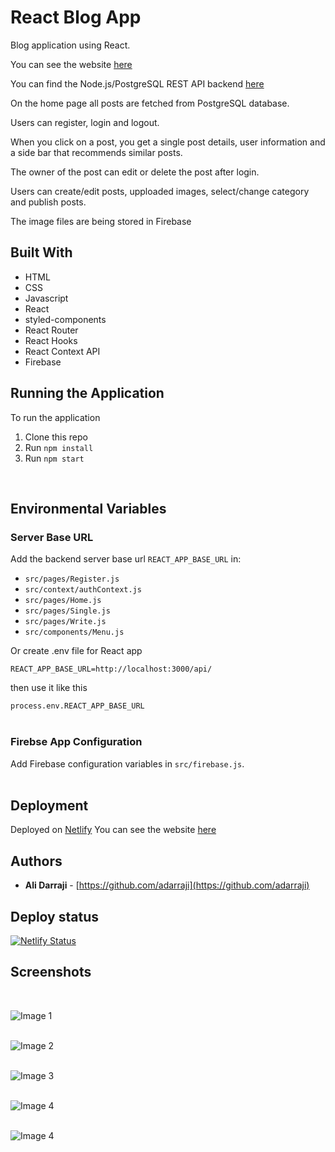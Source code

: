 # React Blog App

Blog application using React. 

You can see the website [here](https://blog-app-firebase.netlify.app/)

You can find the Node.js/PostgreSQL REST API backend [here](https://github.com/adarraji/blog-app-api-firebase)

On the home page all posts are fetched from PostgreSQL database. 

Users can register, login and logout.

When you click on a post, you get a single post details, user information and a side bar that recommends similar posts. 

The owner of the post can edit or delete the post after login. 

Users can create/edit posts, upploaded images, select/change category and publish posts.  

The image files are being stored in Firebase


## Built With

* HTML
* CSS
* Javascript
* React
* styled-components
* React Router
* React Hooks
* React Context API 
* Firebase


## Running the Application

To run the application

1. Clone this repo
2. Run `npm install`
3. Run `npm start`
<br/>

## Environmental Variables

### Server Base URL

Add the backend server base url `REACT_APP_BASE_URL` in:

* `src/pages/Register.js`
* `src/context/authContext.js`
* `src/pages/Home.js`
* `src/pages/Single.js`
* `src/pages/Write.js`
* `src/components/Menu.js`

Or create .env file for React app

`REACT_APP_BASE_URL=http://localhost:3000/api/` 

then use it like this

 `process.env.REACT_APP_BASE_URL`
<br/>
<br/>


### Firebse App Configuration

Add Firebase configuration variables in `src/firebase.js`.
<br/>
<br/>

## Deployment

Deployed on [Netlify](https://netlify.com)
You can see the website [here](https://blog-app-firebase.netlify.app/)


## Authors  

- **Ali Darraji** - [https://github.com/adarraji](https://github.com/adarraji)


## Deploy status

[![Netlify Status](https://api.netlify.com/api/v1/badges/8e70f914-d8c4-4c25-a3a3-b46dec6f31d7/deploy-status)](https://app.netlify.com/sites/blog-app-firebase/deploys)


## Screenshots
<br />

![Image 1](./images/image-01.png)
<br />
<br />

![Image 2](./images/image-02.png)
<br />
<br />

![Image 3](./images/image-03.png)
<br />
<br />

![Image 4](./images/image-04.png)
<br />
<br />

![Image 4](./images/image-05.png)
<br />
<br />

<br />
<br />
<br />